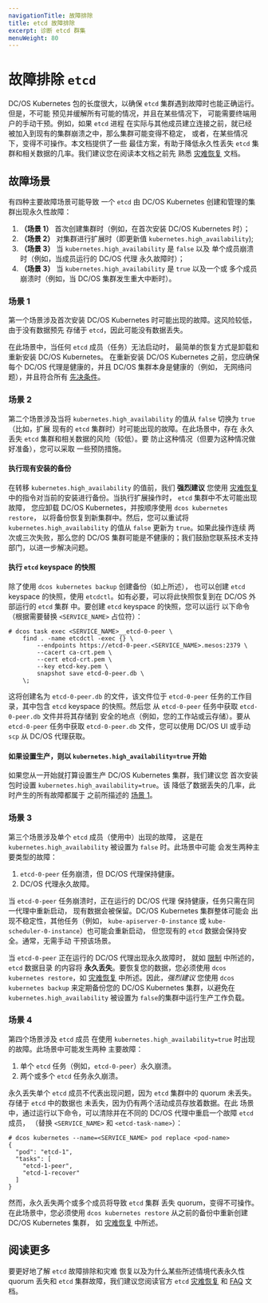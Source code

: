 ```yaml
---
navigationTitle: 故障排除 
title: etcd 故障排除 
excerpt: 诊断 etcd 群集
menuWeight: 80
---
```




# 故障排除 `etcd`

DC/OS Kubernetes 包的长度很大，以确保
 `etcd` 集群遇到故障时也能正确运行。但是，不可能
预见并缓解所有可能的情况，并且在某些情况下，
可能需要终端用户的手动干预。例如，如果 `etcd` 进程
在实际与其他成员建立连接之前，就已经
被加入到现有的集群崩溃之中，那么集群可能变得不稳定，
或者，在某些情况下，变得不可操作。本文档提供了一些
最佳方案，有助于降低永久性丢失 `etcd`
集群和相关数据的几率。我们建议您在阅读本文档之前先
熟悉 [灾难恢复](../disaster-recovery) 文档。

## 故障场景

有四种主要故障场景可能导致
一个 `etcd` 由 DC/OS Kubernetes 创建和管理的集群出现永久性故障：

1. **（场景 1）** 首次创建集群时（例如，在首次安装
 DC/OS Kubernetes 时）；
1. **（场景 2）** 对集群进行扩展时（即更新值
   `kubernetes.high_availability`);
1. **（场景 3）** 当 `kubernetes.high_availability` 是 `false` 以及
 单个成员崩溃时（例如，当成员运行的 DC/OS 代理
 永久故障时）；
1. **（场景 3）** 当 `kubernetes.high_availability` 是 `true` 以及一个或
 多个成员崩溃时（例如，当 DC/OS 集群发生重大中断时）。

### 场景 1

第一个场景涉及首次安装
 DC/OS Kubernetes 时可能出现的故障。这风险较低，由于没有数据预先
存储于 `etcd`，因此可能没有数据丢失。

在此场景中，当任何 `etcd` 成员（任务）无法启动时，
最简单的恢复方式是卸载和重新安装 DC/OS Kubernetes。
在重新安装 DC/OS Kubernetes 之前，您应确保每个 DC/OS
代理是健康的，并且 DC/OS 集群本身是健康的（例如，
无网络问题），并且符合所有 [先决条件](../install)。

### 场景 2

第二个场景涉及当将
`kubernetes.high_availability` 的值从 `false` 切换为 `true` （比如，扩展
现有的 `etcd` 集群时）时可能出现的故障。在此场景中，存在
永久丢失 `etcd` 集群和相关数据的风险（较低）。要
防止这种情况（但要为这种情况做好准备），您可以采取
一些预防措施。

#### 执行现有安装的备份

在转移 `kubernetes.high_availability` 的值前，我们 
**强烈建议** 您使用
[灾难恢复](../disaster-recovery) 中的指令对当前的安装进行备份。当执行扩展操作时，
`etcd` 集群中不太可能出现故障，
您应卸载 DC/OS Kubernetes，并按顺序使用 `dcos kubernetes restore`，
以将备份恢复到新集群中。然后，您可以重试将 `kubernetes.high_availability` 的值从 `false` 更新为 `true`。如果此操作连续
两次或三次失败，那么您的 DC/OS 集群可能是不健康的；我们鼓励您联系技术支持部门，以进一步解决问题。

#### 执行 `etcd` keyspace 的快照

除了使用 `dcos kubernetes backup` 创建备份（如上所述），
也可以创建 `etcd` keyspace 的快照，使用 
`etcdctl`。如有必要，可以将此快照恢复到在 DC/OS 外部运行的 `etcd` 集群
中。要创建 `etcd` keyspace 的快照，您可以运行
以下命令（根据需要替换 `<SERVICE_NAME>` 占位符）：

```
# dcos task exec <SERVICE_NAME>__etcd-0-peer \
    find . -name etcdctl -exec {} \
        --endpoints https://etcd-0-peer.<SERVICE_NAME>.mesos:2379 \
        --cacert ca-crt.pem \
        --cert etcd-crt.pem \
        --key etcd-key.pem \
        snapshot save etcd-0-peer.db \
    \;
```

这将创建名为 `etcd-0-peer.db` 的文件，该文件位于
`etcd-0-peer` 任务的工作目录，其中包含 `etcd` keyspace 的快照。然后您
从 `etcd-0-peer` 任务中获取 `etcd-0-peer.db` 文件并将其存储到
安全的地点（例如，您的工作站或云存储）。要从
`etcd-0-peer` 任务中获取 `etcd-0-peer.db` 文件，您可以使用
DC/OS UI 或手动 `scp` 从 DC/OS 代理获取。

#### 如果设置生产，则以 `kubernetes.high_availability=true` 开始

如果您从一开始就打算设置生产 DC/OS
Kubernetes 集群，我们建议您
首次安装包时设置 `kubernetes.high_availability=true`。该
降低了数据丢失的几率，此时产生的所有故障都属于
之前所描述的 [场景 1](#scenario-1)。

### 场景 3

第三个场景涉及单个 `etcd` 成员（使用中）出现的故障，
这是在 `kubernetes.high_availability` 被设置为 `false` 时。此场景中可能
会发生两种主要类型的故障：

1. `etcd-0-peer` 任务崩溃，但 DC/OS 代理保持健康。
1. DC/OS 代理永久故障。

当 `etcd-0-peer` 任务崩溃时，正在运行的 DC/OS 代理
保持健康，任务只需在同一代理中重新启动，
现有数据会被保留。DC/OS Kubernetes 集群整体可能会
出现不稳定性，其他任务（例如，
`kube-apiserver-0-instance` 或 `kube-scheduler-0-instance`）也可能会重新启动，
但您现有的 `etcd` 数据会保持安全。通常，无需手动
干预该场景。

当 `etcd-0-peer` 正在运行的 DC/OS 代理出现永久故障时，
就如 [限制](../limitations) 中所述的，`etcd` 数据目录
的内容将 **永久丢失**。要恢复您的数据，您必须使用 `dcos kubernetes restore`，如
[灾难恢复](../disaster-recovery) 中所述。因此，*强烈建议* 您使用
`dcos kubernetes backup` 来定期备份您的 DC/OS Kubernetes 集群，以避免在
 `kubernetes.high_availability` 被设置为 `false`的集群中运行生产工作负载。

### 场景 4

第四个场景涉及 `etcd` 成员
在使用 `kubernetes.high_availability=true` 时出现的故障。此场景中可能发生两种
主要故障：

1. 单个 `etcd` 任务（例如，`etcd-0-peer`）永久崩溃。
1. 两个或多个 `etcd` 任务永久崩溃。

永久丢失单个 `etcd` 成员不代表出现问题，因为
`etcd` 集群中的 quorum 未丢失。存储于 `etcd` 中的数据也
未丢失，因为仍有两个活动成员存放着数据。在此
场景中，通过运行以下命令，可以清除并在不同的 DC/OS 代理中重启一个故障 `etcd` 成员，
（替换 `<SERVICE_NAME>` 和
`<etcd-task-name>`）：

```
# dcos kubernetes --name=<SERVICE_NAME> pod replace <pod-name>
{
  "pod": "etcd-1",
  "tasks": [
    "etcd-1-peer",
    "etcd-1-recover"
  ]
}
```

然而，永久丢失两个或多个成员将导致 `etcd` 集群
丢失 quorum，变得不可操作。在此场景中，您必须使用
`dcos kubernetes restore` 从之前的备份中重新创建 DC/OS Kubernetes 集群，
如 [灾难恢复](../disaster-recovery) 中所述。


## 阅读更多

要更好地了解 `etcd` 故障排除和灾难
恢复以及为什么某些所述情境代表永久性
quorum 丢失和 `etcd` 集群故障，我们建议您阅读官方 `etcd`
[灾难恢复](https://coreos.com/etcd/docs/latest/op-guide/recovery.html)
和 [FAQ](https://coreos.com/etcd/docs/latest/faq.html) 文档。
